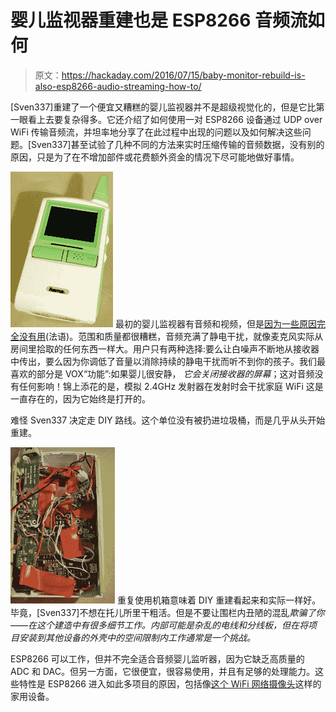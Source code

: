 # 婴儿监视器重建也是 ESP8266 音频流如何

> 原文：<https://hackaday.com/2016/07/15/baby-monitor-rebuild-is-also-esp8266-audio-streaming-how-to/>

[Sven337]重建了一个便宜又糟糕的婴儿监视器并不是超级视觉化的，但是它比第一眼看上去要复杂得多。它还介绍了如何使用一对 ESP8266 设备通过 UDP over WiFi 传输音频流，并坦率地分享了在此过程中出现的问题以及如何解决这些问题。[Sven337]甚至试验了几种不同的方法来实时压缩传输的音频数据，没有别的原因，只是为了在不增加部件或花费额外资金的情况下尽可能地做好事情。

[![receiver](img/77444175acab763889bb70d8cef5ca4e.png)](https://hackaday.com/wp-content/uploads/2016/07/receiver.jpg) 最初的婴儿监视器有音频和视频，但是[因为一些原因完全没有用](https://perso.aquilenet.fr/~sven337/francais/2016/04/10/Analyse-dun-babyphone-pourri.html)(法语)。范围和质量都很糟糕，音频充满了静电干扰，就像麦克风实际从房间里拾取的任何东西一样大。用户只有两种选择:要么让白噪声不断地从接收器中传出，要么因为你调低了音量以消除持续的静电干扰而听不到你的孩子。我们最喜欢的部分是 VOX“功能”:如果婴儿很安静， *它会关闭接收器的屏幕*；这对音频没有任何影响！锦上添花的是，模拟 2.4GHz 发射器在发射时会干扰家庭 WiFi 这是一直存在的，因为它始终是打开的。

难怪 Sven337 决定走 DIY 路线。这个单位没有被扔进垃圾桶，而是几乎从头开始重建。

[![inside_full_2](img/66532fc3a1f58877ccb3ccd5b218ed8d.png)](https://hackaday.com/wp-content/uploads/2016/07/inside_full_2.jpg) 重复使用机箱意味着 DIY 重建看起来和实际一样好。毕竟，[Sven337]不想在托儿所里干粗活。但是不要让围栏内丑陋的混乱*欺骗了你——在这个建造中有很多细节工作。内部可能是杂乱的电线和分线板，但在将项目安装到其他设备的外壳中的空间限制内工作通常是一个挑战。*

ESP8266 可以工作，但并不完全适合音频婴儿监听器，因为它缺乏高质量的 ADC 和 DAC。但另一方面，它很便宜，很容易使用，并且有足够的处理能力。这些特性是 ESP8266 进入如此多项目的原因，包括像[这个 WiFi 网络摄像头](http://hackaday.com/2016/01/24/truly-versatile-esp8266-wifi-webcam-platform/)这样的家用设备。